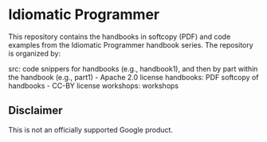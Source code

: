 # Idiomatic Programmer

This repository contains the handbooks in softcopy (PDF) and code examples from the Idiomatic Programmer
handbook series. The repository is organized by:

src: code snippers for handbooks (e.g., handbook1), and then by part within the handbook (e.g., part1) - Apache 2.0 license
handbooks: PDF softcopy of handbooks - CC-BY license
workshops: workshops

## Disclaimer

This is not an officially supported Google product.
